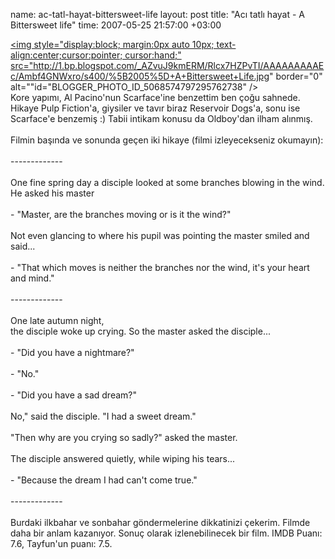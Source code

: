 name: ac-tatl-hayat-bittersweet-life
layout: post
title: "Acı tatlı hayat - A Bittersweet life"
time: 2007-05-25 21:57:00 +03:00

<a href="http://1.bp.blogspot.com/_AZvuJ9kmERM/Rlcx7HZPvTI/AAAAAAAAAEc/Ambf4GNWxro/s1600-h/%5B2005%5D+A+Bittersweet+Life.jpg"><img style="display:block; margin:0px auto 10px; text-align:center;cursor:pointer; cursor:hand;" src="http://1.bp.blogspot.com/_AZvuJ9kmERM/Rlcx7HZPvTI/AAAAAAAAAEc/Ambf4GNWxro/s400/%5B2005%5D+A+Bittersweet+Life.jpg" border="0" alt=""id="BLOGGER_PHOTO_ID_5068574797295762738" /></a><br />Kore yapımı, Al Pacino'nun Scarface'ine benzettim ben çoğu sahnede. Hikaye Pulp Fiction'a, giysiler ve tavır biraz Reservoir Dogs'a, sonu ise Scarface'e benzemiş :) Tabii intikam konusu da Oldboy'dan ilham alınmış.<br /><br />Filmin başında ve sonunda geçen iki hikaye (filmi izleyecekseniz okumayın):<br /><br />-------------<br /><br />One fine spring day a disciple looked at some branches blowing in the wind. He asked his master<br /><br />- "Master, are the branches moving or is it the wind?"<br /><br />Not even glancing to where his pupil was pointing the master smiled and said...<br /><br />- "That which moves is neither the branches nor the wind, it's your heart and mind."<br /><br />-------------<br /><br />One late autumn night,<br /> the disciple woke up crying. So the master asked the disciple...<br /><br />- "Did you have a nightmare?"<br /><br />- "No."<br /><br />- "Did you have a sad dream?"<br /><br />No," said the disciple. "I had a sweet dream."<br /><br />"Then why are you crying so sadly?" asked the master.<br /><br />The disciple answered quietly, while wiping his tears...<br /><br />- "Because the dream I had can't come true."<br /><br />-------------<br /><br />Burdaki ilkbahar ve sonbahar göndermelerine dikkatinizi çekerim. Filmde daha bir anlam kazanıyor. Sonuç olarak izlenebilinecek bir film. IMDB Puanı: 7.6, Tayfun'un puanı: 7.5.
